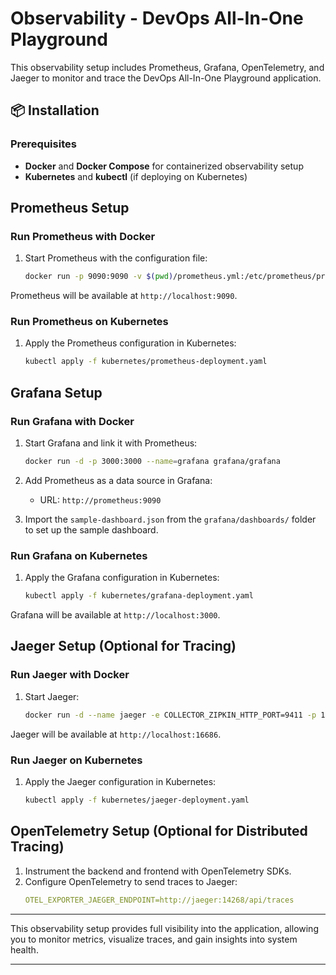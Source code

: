
# Observability - DevOps All-In-One Playground

This observability setup includes Prometheus, Grafana, OpenTelemetry, and Jaeger to monitor and trace the DevOps All-In-One Playground application.

## 📦 Installation

### Prerequisites
- **Docker** and **Docker Compose** for containerized observability setup
- **Kubernetes** and **kubectl** (if deploying on Kubernetes)

## Prometheus Setup

### Run Prometheus with Docker
1. Start Prometheus with the configuration file:
   ```bash
   docker run -p 9090:9090 -v $(pwd)/prometheus.yml:/etc/prometheus/prometheus.yml prom/prometheus
   ```

Prometheus will be available at `http://localhost:9090`.

### Run Prometheus on Kubernetes
1. Apply the Prometheus configuration in Kubernetes:
   ```bash
   kubectl apply -f kubernetes/prometheus-deployment.yaml
   ```

## Grafana Setup

### Run Grafana with Docker
1. Start Grafana and link it with Prometheus:
   ```bash
   docker run -d -p 3000:3000 --name=grafana grafana/grafana
   ```

2. Add Prometheus as a data source in Grafana:
   - URL: `http://prometheus:9090`

3. Import the `sample-dashboard.json` from the `grafana/dashboards/` folder to set up the sample dashboard.

### Run Grafana on Kubernetes
1. Apply the Grafana configuration in Kubernetes:
   ```bash
   kubectl apply -f kubernetes/grafana-deployment.yaml
   ```

Grafana will be available at `http://localhost:3000`.

## Jaeger Setup (Optional for Tracing)

### Run Jaeger with Docker
1. Start Jaeger:
   ```bash
   docker run -d --name jaeger -e COLLECTOR_ZIPKIN_HTTP_PORT=9411 -p 16686:16686 -p 14268:14268 jaegertracing/all-in-one:1.21
   ```

Jaeger will be available at `http://localhost:16686`.

### Run Jaeger on Kubernetes
1. Apply the Jaeger configuration in Kubernetes:
   ```bash
   kubectl apply -f kubernetes/jaeger-deployment.yaml
   ```

## OpenTelemetry Setup (Optional for Distributed Tracing)

1. Instrument the backend and frontend with OpenTelemetry SDKs.
2. Configure OpenTelemetry to send traces to Jaeger:
   ```yaml
   OTEL_EXPORTER_JAEGER_ENDPOINT=http://jaeger:14268/api/traces
   ```

---

This observability setup provides full visibility into the application, allowing you to monitor metrics, visualize traces, and gain insights into system health.

---

